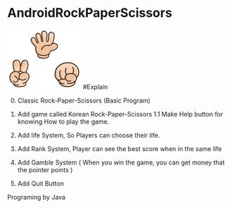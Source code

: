 # AndroidRockPaperScissors

![RPS](https://github.com/gunhee8178/digimonchin9dle/blob/master/Rock%20Paper%20Scissors%20Images/title2.jpg)
#Explain

0. Classic Rock-Paper-Scissors (Basic Program)

1. Add game called Korean Rock-Paper-Scissors
      1.1 Make Help button for knowing How to play the game.
      
2. Add life System, So Players can choose their life.
  
3. Add Rank System, Player can see the best score when in the same life

4. Add Gamble System ( When you win the game, you can get money that the pointer points )

5. Add Quit Button


Programing by Java
